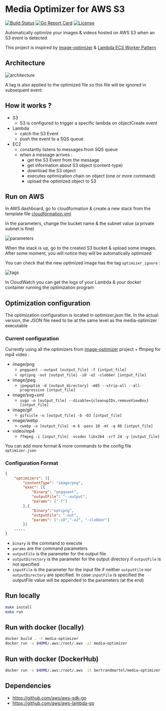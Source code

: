 # Media Optimizer for AWS S3

[![Build Status](https://github.com/bertrandmartel/media-optimizer/workflows/build%20and%20deploy/badge.svg)](https://github.com/bertrandmartel/media-optimizer/actions?workflow=build%20and%20deploy)
[![Go Report Card](https://goreportcard.com/badge/github.com/bertrandmartel/media-optimizer)](https://goreportcard.com/report/github.com/bertrandmartel/media-optimizer)
[![License](http://img.shields.io/:license-mit-blue.svg)](LICENSE.md)

Automatically optimize your images & videos hosted on AWS S3 when an S3 event is detected

This project is inspired by [image-optimizer](https://github.com/spatie/image-optimizer) & [Lambda ECS Worker Pattern](https://github.com/aws-samples/lambda-ecs-worker-pattern)

## Architecture

![architecture](https://user-images.githubusercontent.com/5183022/73283141-f36b2d80-41f2-11ea-88b9-9cd00e9e9750.png)

A tag is also applied to the optimized file so this file will be ignored in subsequent event

## How it works ?

* S3
  * S3 is configured to trigger a specific lambda on objectCreate event
* Lambda
  * catch the S3 Event
  * push the event to a SQS queue
* EC2
  * constantly listens to messages from SQS queue
  * when a message arrives :
    * get the S3 Event from the message
    * get information about S3 object (content-type)
    * download the S3 object
    * executes optimization chain on object (one or more command)
    * upload the optimized object to S3

## Run on AWS

In AWS dashboard, go to cloudformation & create a new stack from the template file [cloudformation.yml](https://github.com/bertrandmartel/media-optimizer/blob/master/cloudformation.yml)

In the parameters, change the bucket name & the subnet value (a private subnet is fine)

![parameters](https://user-images.githubusercontent.com/5183022/73299367-579bea80-420f-11ea-9344-ebea6c0ec1cb.png)

When the stack is up, go to the created S3 bucket & upload some images. After some moment, you will notice they will be automatically optimized

You can check that the new optimized image has the tag `optimizer_ignore` :

![tags](https://user-images.githubusercontent.com/5183022/73320552-f8a29980-423f-11ea-99c5-aa3a16a29d45.png)

In CloudWatch you can get the logs of your Lambda & your docker container running the optimization program

## Optimization configuration

The optimization configuration is located in optimizer.json file. In the actual version, the JSON file need to be at the same level as the media-optimizer executable

### Current configuration

Currently using all the optimizers from [image-optimizer](https://github.com/spatie/image-optimizer) project + ffmpeg for mp4 video :

* image/png
  * `pngquant --output [output_file] -f [intput_file]`
  * `optipng -out [output_file] -i0 -o2 -clobber [intput_file]`
* image/jpeg
  * `jpegoptim -d [output_directory] -m85 --strip-all --all-progressive [intput_file]`
* image/svg+xml
  * `svgo -o [output_file] --disable={cleanupIDs,removeViewBox} [intput_file]`
* image/gif
  * `gifsicle -o [output_file] -b -O3 [intput_file]`
* image/webp
  * `cwebp -o [output_file] -m 6 -pass 10 -mt -q 80 [intput_file]`
* video/mp4
  * `ffmpeg -i [input_file] -vcodec libx264 -crf 24 -y [output_file]`

You can add more format & more commands to the config file `optimizer.json`

### Configuration Format

```json
{	
	"optimizers": [{
		"contentType": "image/png",
		"exec": [{
			"binary": "pngquant",
			"outputFile": "--output",
			"params": ["-f"]
		},{
			"binary":"optipng",
			"outputFile": "-out",
			"params": ["-i0","-o2", "-clobber"]
		}]
	.....
}
```

* `binary` is the command to execute
* `params` are the command parameters
* `outputFile` is the parameter for the output file
* `outputDirectory` is the parameter for the output directory if `outputFile` is not specified
* `inputFile` is the parameter for the input file if neither `outputFile` nor `outputDirectory` are specified. In case `inputFile` is specified the outputFile value will be appended to the parameters (at the end)

## Run locally

```bash
make install
make run
```

## Run with docker (locally)

```bash
docker build . -t media-optimizer
docker run -v $HOME/.aws:/root/.aws -it media-optimizer
```

## Run with docker (DockerHub)

```bash
docker run -v $HOME/.aws:/root/.aws -it bertrandmartel/media-optimizer:latest
```

## Dependencies

* https://github.com/aws/aws-sdk-go
* https://github.com/aws/aws-lambda-go